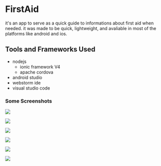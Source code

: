 # FirstAid
it's an app to serve as a quick guide to informations about first aid when needed. it was made to be quick, lightweight, and avaliable in most of the platforms like android and ios.
## Tools and Frameworks Used
- nodejs
  - ionic framework V4
  - apache cordova
- android studio
- webstorm ide
- visual studio code
### Some Screenshots
![](/media/1.jpeg)

![](/media/2.jpeg)

![](/media/3.jpeg)

![](/media/4.jpeg)

![](/media/5.jpeg)

![](/media/6.jpeg)
